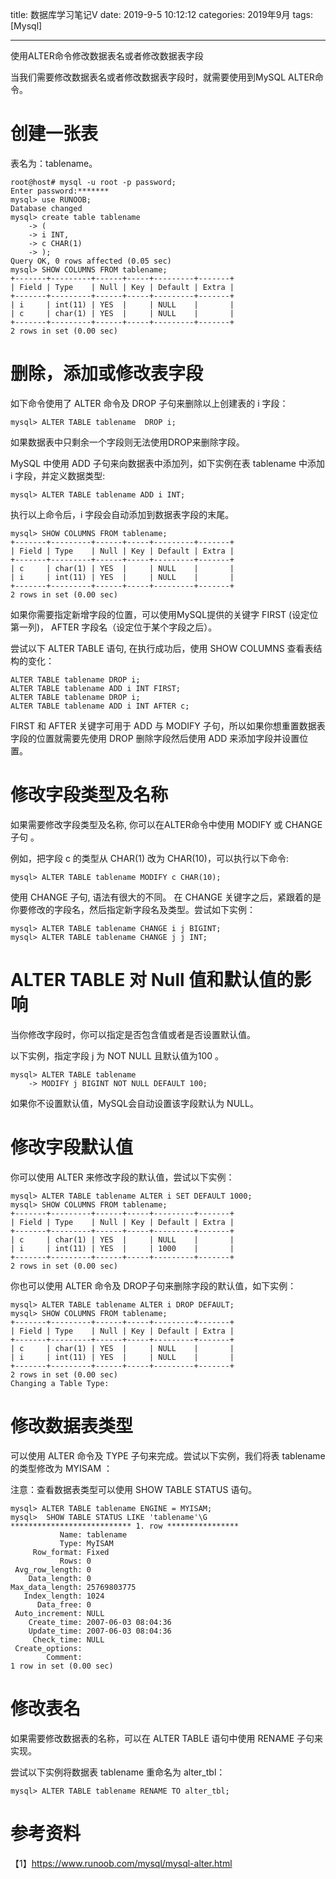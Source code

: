 title: 数据库学习笔记V
date: 2019-9-5 10:12:12
categories: 2019年9月
tags: [Mysql]

---

使用ALTER命令修改数据表名或者修改数据表字段


<!-- more -->

当我们需要修改数据表名或者修改数据表字段时，就需要使用到MySQL ALTER命令。

# 创建一张表

表名为：tablename。

    root@host# mysql -u root -p password;
    Enter password:*******
    mysql> use RUNOOB;
    Database changed
    mysql> create table tablename
        -> (
        -> i INT,
        -> c CHAR(1)
        -> );
    Query OK, 0 rows affected (0.05 sec)
    mysql> SHOW COLUMNS FROM tablename;
    +-------+---------+------+-----+---------+-------+
    | Field | Type    | Null | Key | Default | Extra |
    +-------+---------+------+-----+---------+-------+
    | i     | int(11) | YES  |     | NULL    |       |
    | c     | char(1) | YES  |     | NULL    |       |
    +-------+---------+------+-----+---------+-------+
    2 rows in set (0.00 sec)
# 删除，添加或修改表字段
如下命令使用了 ALTER 命令及 DROP 子句来删除以上创建表的 i 字段：

    mysql> ALTER TABLE tablename  DROP i;
如果数据表中只剩余一个字段则无法使用DROP来删除字段。

MySQL 中使用 ADD 子句来向数据表中添加列，如下实例在表 tablename 中添加 i 字段，并定义数据类型:

    mysql> ALTER TABLE tablename ADD i INT;
执行以上命令后，i 字段会自动添加到数据表字段的末尾。

    mysql> SHOW COLUMNS FROM tablename;
    +-------+---------+------+-----+---------+-------+
    | Field | Type    | Null | Key | Default | Extra |
    +-------+---------+------+-----+---------+-------+
    | c     | char(1) | YES  |     | NULL    |       |
    | i     | int(11) | YES  |     | NULL    |       |
    +-------+---------+------+-----+---------+-------+
    2 rows in set (0.00 sec)
如果你需要指定新增字段的位置，可以使用MySQL提供的关键字 FIRST (设定位第一列)， AFTER 字段名（设定位于某个字段之后）。

尝试以下 ALTER TABLE 语句, 在执行成功后，使用 SHOW COLUMNS 查看表结构的变化：

    ALTER TABLE tablename DROP i;
    ALTER TABLE tablename ADD i INT FIRST;
    ALTER TABLE tablename DROP i;
    ALTER TABLE tablename ADD i INT AFTER c;
FIRST 和 AFTER 关键字可用于 ADD 与 MODIFY 子句，所以如果你想重置数据表字段的位置就需要先使用 DROP 删除字段然后使用 ADD 来添加字段并设置位置。

# 修改字段类型及名称
如果需要修改字段类型及名称, 你可以在ALTER命令中使用 MODIFY 或 CHANGE 子句 。

例如，把字段 c 的类型从 CHAR(1) 改为 CHAR(10)，可以执行以下命令:

    mysql> ALTER TABLE tablename MODIFY c CHAR(10);
使用 CHANGE 子句, 语法有很大的不同。 在 CHANGE 关键字之后，紧跟着的是你要修改的字段名，然后指定新字段名及类型。尝试如下实例：

    mysql> ALTER TABLE tablename CHANGE i j BIGINT;
    mysql> ALTER TABLE tablename CHANGE j j INT;
# ALTER TABLE 对 Null 值和默认值的影响
当你修改字段时，你可以指定是否包含值或者是否设置默认值。

以下实例，指定字段 j 为 NOT NULL 且默认值为100 。

    mysql> ALTER TABLE tablename
        -> MODIFY j BIGINT NOT NULL DEFAULT 100;
如果你不设置默认值，MySQL会自动设置该字段默认为 NULL。

# 修改字段默认值
你可以使用 ALTER 来修改字段的默认值，尝试以下实例：

    mysql> ALTER TABLE tablename ALTER i SET DEFAULT 1000;
    mysql> SHOW COLUMNS FROM tablename;
    +-------+---------+------+-----+---------+-------+
    | Field | Type    | Null | Key | Default | Extra |
    +-------+---------+------+-----+---------+-------+
    | c     | char(1) | YES  |     | NULL    |       |
    | i     | int(11) | YES  |     | 1000    |       |
    +-------+---------+------+-----+---------+-------+
    2 rows in set (0.00 sec)
你也可以使用 ALTER 命令及 DROP子句来删除字段的默认值，如下实例：

    mysql> ALTER TABLE tablename ALTER i DROP DEFAULT;
    mysql> SHOW COLUMNS FROM tablename;
    +-------+---------+------+-----+---------+-------+
    | Field | Type    | Null | Key | Default | Extra |
    +-------+---------+------+-----+---------+-------+
    | c     | char(1) | YES  |     | NULL    |       |
    | i     | int(11) | YES  |     | NULL    |       |
    +-------+---------+------+-----+---------+-------+
    2 rows in set (0.00 sec)
    Changing a Table Type:
# 修改数据表类型

可以使用 ALTER 命令及 TYPE 子句来完成。尝试以下实例，我们将表 tablename 的类型修改为 MYISAM ：

注意：查看数据表类型可以使用 SHOW TABLE STATUS 语句。

    mysql> ALTER TABLE tablename ENGINE = MYISAM;
    mysql>  SHOW TABLE STATUS LIKE 'tablename'\G
    *************************** 1. row ****************
               Name: tablename
               Type: MyISAM
         Row_format: Fixed
               Rows: 0
     Avg_row_length: 0
        Data_length: 0
    Max_data_length: 25769803775
       Index_length: 1024
          Data_free: 0
     Auto_increment: NULL
        Create_time: 2007-06-03 08:04:36
        Update_time: 2007-06-03 08:04:36
         Check_time: NULL
     Create_options:
            Comment:
    1 row in set (0.00 sec)
# 修改表名
如果需要修改数据表的名称，可以在 ALTER TABLE 语句中使用 RENAME 子句来实现。

尝试以下实例将数据表 tablename 重命名为 alter_tbl：

    mysql> ALTER TABLE tablename RENAME TO alter_tbl;

# 参考资料
【1】https://www.runoob.com/mysql/mysql-alter.html
